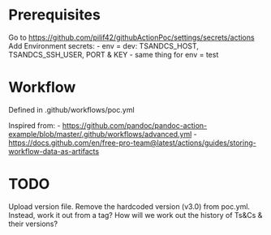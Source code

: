 # Prerequisites
Go to https://github.com/pilif42/githubActionPoc/settings/secrets/actions
Add Environment secrets:
    - env = dev: TSANDCS_HOST, TSANDCS_SSH_USER, PORT & KEY
    - same thing for env = test


# Workflow
Defined in .github/workflows/poc.yml

Inspired from:
    - https://github.com/pandoc/pandoc-action-example/blob/master/.github/workflows/advanced.yml
    - https://docs.github.com/en/free-pro-team@latest/actions/guides/storing-workflow-data-as-artifacts


# TODO
Upload version file.
Remove the hardcoded version (v3.0) from poc.yml. Instead, work it out from a tag?
How will we work out the history of Ts&Cs & their versions?
